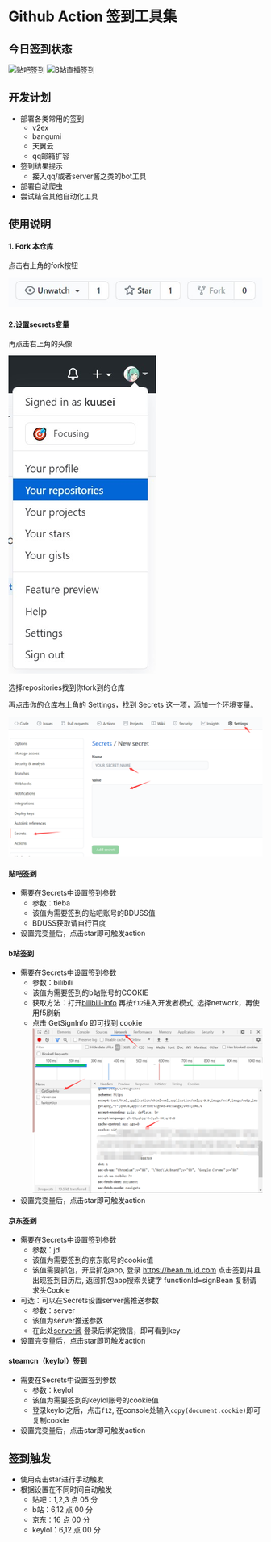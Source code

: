 # Github Action 签到工具集

## 今日签到状态
![贴吧签到](https://github.com/kuusei/Github-actions/workflows/%E8%B4%B4%E5%90%A7%E7%AD%BE%E5%88%B0/badge.svg?branch=master)
![B站直播签到](https://github.com/kuusei/Github-actions/workflows/B%E7%AB%99%E7%9B%B4%E6%92%AD%E7%AD%BE%E5%88%B0/badge.svg?branch=master)

## 开发计划
- 部署各类常用的签到
    - v2ex
    - bangumi
    - 天翼云
    - qq邮箱扩容
- 签到结果提示
    - 接入qq/或者server酱之类的bot工具
- 部署自动爬虫
- 尝试结合其他自动化工具
## 使用说明
#### 1. Fork 本仓库
点击右上角的fork按钮

![fork](assets/fork.jpg)
#### 2.设置secrets变量
再点击右上角的头像

![fork](assets/repo.jpg)

选择repositories找到你fork到的仓库

再点击你的仓库右上角的 Settings，找到 Secrets 这一项，添加一个环境变量。

![fork](assets/secrets.png)

#### 贴吧签到
- 需要在Secrets中设置签到参数
    - 参数：tieba
    - 该值为需要签到的贴吧账号的BDUSS值
    - BDUSS获取请自行百度
- 设置完变量后，点击star即可触发action

#### b站签到
- 需要在Secrets中设置签到参数
    - 参数：bilibili
    - 该值为需要签到的b站账号的COOKIE
    - 获取方法：打开[bilibili-Info](https://api.live.bilibili.com/sign/GetSignInfo) 再按`f12`进入开发者模式, 选择network，再使用f5刷新
     - 点击 GetSignInfo 即可找到 cookie
    ![fork](assets/bilibili.png)
- 设置完变量后，点击star即可触发action

#### 京东签到
- 需要在Secrets中设置签到参数
    - 参数：jd
    - 该值为需要签到的京东账号的cookie值
    - 该值需要抓包，开启抓包app, 登录 https://bean.m.jd.com 点击签到并且出现签到日历后, 返回抓包app搜索关键字 functionId=signBean 复制请求头Cookie
- 可选：可以在Secrets设置server酱推送参数
    - 参数：server
    - 该值为server推送参数
    - 在此处[server酱](http://sc.ftqq.com/3.version) 登录后绑定微信，即可看到key
- 设置完变量后，点击star即可触发action

#### steamcn（keylol）签到
- 需要在Secrets中设置签到参数
    - 参数：keylol
    - 该值为需要签到的keylol账号的cookie值
    - 登录keylol之后，点击`f12`, 在console处输入`copy(document.cookie)`即可复制cookie
- 设置完变量后，点击star即可触发action
    
## 签到触发
- 使用点击star进行手动触发
- 根据设置在不同时间自动触发
    - 贴吧：1,2,3 点 05 分
    - b站：6,12 点 00 分
    - 京东：16 点 00 分
    - keylol：6,12 点 00 分
